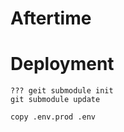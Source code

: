 # Aftertime


# Deployment

```
??? geit submodule init
git submodule update
```

```
copy .env.prod .env
```